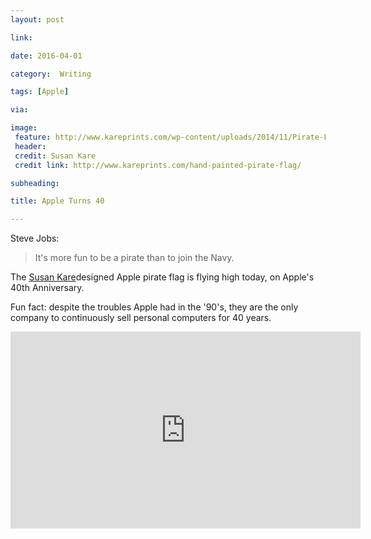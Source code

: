 ```yaml
---
layout: post

link: 

date: 2016-04-01

category:  Writing

tags: [Apple]

via:

image:
 feature: http://www.kareprints.com/wp-content/uploads/2014/11/Pirate-Flag-detail.png
 header: 
 credit: Susan Kare
 credit link: http://www.kareprints.com/hand-painted-pirate-flag/

subheading: 

title: Apple Turns 40

---
```


Steve Jobs:

  >It's more fun to be a pirate than to join the Navy.

The [Susan Kare](http://www.kareprints.com/hand-painted-pirate-flag/)designed Apple pirate flag is flying high today, on Apple's 40th Anniversary.

Fun fact: despite the troubles Apple had in the '90's, they are the only company to continuously sell personal computers for 40 years.

<iframe width="560" height="315" src="https://www.youtube.com/embed/mtY0K2fiFOA?rel=0&amp;showinfo=0" frameborder="0" allowfullscreen></iframe>

